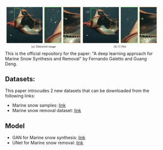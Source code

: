 <img title="a title" alt="Alt text" src="sample.png">
This is the official repository for the paper: "A deep learning approach for Marine Snow Synthesis and Removal" by Fernando Galetto and Guang Deng. 

## Datasets:

This paper introcudes 2 new datasets that can be downloaded from the following links:
- Marine snow samples: [link](www.google.com)
- Marine snow removal dataset: [link](www.google.com)

## Model

- GAN for Marine snow synthesis: [link](www.google.com)
- UNet for Marine snow removal: [link](www.google.com)

